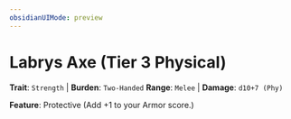 ```yaml
---
obsidianUIMode: preview
---
```

# Labrys Axe (Tier 3 Physical)

**Trait**: `Strength` | **Burden**: `Two-Handed`
**Range**: `Melee` | **Damage**: `d10+7 (Phy)`

**Feature**: Protective (Add +1 to your Armor score.)
